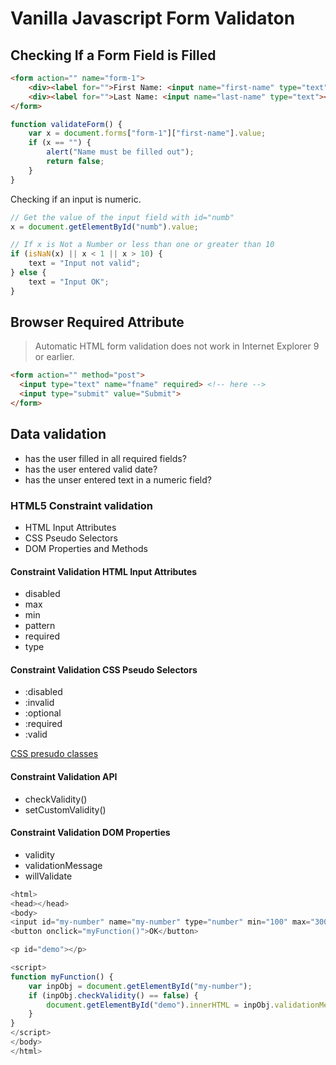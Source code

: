 # Vanilla Javascript Form Validaton

## Checking If a Form Field is Filled

```html
<form action="" name="form-1">
    <div><label for="">First Name: <input name="first-name" type="text"></label></div>
    <div><label for="">Last Name: <input name="last-name" type="text"></label></div>
</form>
```

```javascript
function validateForm() {
    var x = document.forms["form-1"]["first-name"].value;
    if (x == "") {
        alert("Name must be filled out");
        return false;
    }
}
```

Checking if an input is numeric.

```javascript
// Get the value of the input field with id="numb"
x = document.getElementById("numb").value;

// If x is Not a Number or less than one or greater than 10
if (isNaN(x) || x < 1 || x > 10) {
    text = "Input not valid";
} else {
    text = "Input OK";
}
```

## Browser Required Attribute

> Automatic HTML form validation does not work in Internet Explorer 9 or earlier.

```html
<form action="" method="post">
  <input type="text" name="fname" required> <!-- here -->
  <input type="submit" value="Submit">
</form>
```

## Data validation

* has the user filled in all required fields?
* has the user entered valid date?
* has the unser entered text in a numeric field?

### HTML5 Constraint validation

* HTML Input Attributes
* CSS Pseudo Selectors
* DOM Properties and Methods

#### Constraint Validation HTML Input Attributes

* disabled
* max
* min
* pattern
* required
* type

#### Constraint Validation CSS Pseudo Selectors

* :disabled
* :invalid
* :optional
* :required
* :valid

[CSS presudo classes](http://www.w3schools.com/css/css_pseudo_classes.asp)

#### Constraint Validation API

* checkValidity()
* setCustomValidity()

#### Constraint Validation DOM Properties

* validity
* validationMessage
* willValidate

```javascript
<html>
<head></head>
<body>
<input id="my-number" name="my-number" type="number" min="100" max="300" required>
<button onclick="myFunction()">OK</button>

<p id="demo"></p>

<script>
function myFunction() {
    var inpObj = document.getElementById("my-number");
    if (inpObj.checkValidity() == false) {
        document.getElementById("demo").innerHTML = inpObj.validationMessage;
    }
}
</script>
</body>
</html>
```